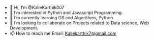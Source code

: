 - 👋 Hi, I’m @KalleKarthik007
- 👀 I’m interested in Python and Javascript Programming.
- 🌱 I’m currently learning DS and Algorithms, Python
- 💞️ I’m looking to collaborate on Projects related to Data science, Web Development.
- 📫 How to reach me Email: Kallekarthik7@gmail.com

<!---
KalleKarthik007/KalleKarthik007 is a ✨ special ✨ repository because its `README.md` (this file) appears on your GitHub profile.
You can click the Preview link to take a look at your changes.
--->
